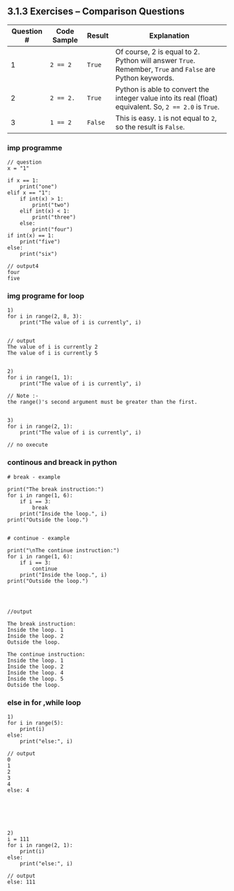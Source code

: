 ## 3.1.3 Exercises – Comparison Questions

| Question # | Code Sample     | Result | Explanation |
|------------|------------------|--------|-------------|
| 1          | `2 == 2`         | `True` | Of course, 2 is equal to 2. Python will answer `True`. Remember, `True` and `False` are Python keywords. |
| 2          | `2 == 2.`        | `True` | Python is able to convert the integer value into its real (float) equivalent. So, `2 == 2.0` is `True`. |
| 3          | `1 == 2`         | `False`| This is easy. `1` is not equal to `2`, so the result is `False`. |




### imp programme
```
// question
x = "1"
 
if x == 1:
    print("one")
elif x == "1":
    if int(x) > 1:
        print("two")
    elif int(x) < 1:
        print("three")
    else:
        print("four")
if int(x) == 1:
    print("five")
else:
    print("six")

// output4
four
five

```


### img programe for loop
```
1)
for i in range(2, 8, 3):
    print("The value of i is currently", i)


// output
The value of i is currently 2
The value of i is currently 5


2)
for i in range(1, 1):
    print("The value of i is currently", i)

// Note :-
the range()'s second argument must be greater than the first.


3)
for i in range(2, 1):
    print("The value of i is currently", i)
 
// no oxecute
```


### continous and breack in python
```
# break - example

print("The break instruction:")
for i in range(1, 6):
    if i == 3:
        break
    print("Inside the loop.", i)
print("Outside the loop.")


# continue - example

print("\nThe continue instruction:")
for i in range(1, 6):
    if i == 3:
        continue
    print("Inside the loop.", i)
print("Outside the loop.")




//output

The break instruction:
Inside the loop. 1
Inside the loop. 2
Outside the loop.

The continue instruction:
Inside the loop. 1
Inside the loop. 2
Inside the loop. 4
Inside the loop. 5
Outside the loop.
```

### else in for ,while loop
```
1)
for i in range(5):
    print(i)
else:
    print("else:", i)

// output
0
1
2
3
4
else: 4






2)
i = 111
for i in range(2, 1):
    print(i)
else:
    print("else:", i)

// output
else: 111
```











